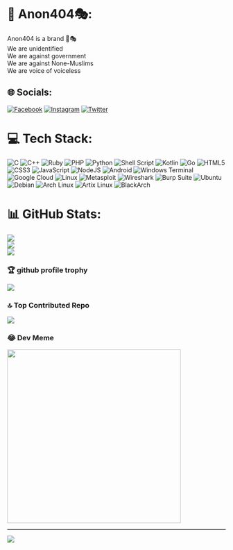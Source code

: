 # 💫 Anon404🎭:
Anon404 is a brand 🤙🎭<br>We are unidentified <br>We are against government <br>We are against None-Muslims <br>We are voice of voiceless 


## 🌐 Socials:
[![Facebook](https://img.shields.io/badge/Facebook-%231877F2.svg?logo=Facebook&logoColor=white)](https://www.facebook.com/unknown.Anon404) [![Instagram](https://img.shields.io/badge/Instagram-%23E4405F.svg?logo=Instagram&logoColor=white)](https://instagram.com/anon404_0?igshid=MTNiYzNiMzkwZA==) [![Twitter](https://img.shields.io/badge/Twitter-%231DA1F2.svg?logo=Twitter&logoColor=white)](https://twitter.com/blackninjab467) 

# 💻 Tech Stack:
![C](https://img.shields.io/badge/c-%2300599C.svg?style=for-the-badge&logo=c&logoColor=white) 
![C++](https://img.shields.io/badge/c++-%2300599C.svg?style=for-the-badge&logo=c%2B%2B&logoColor=white)
![Ruby](https://img.shields.io/badge/ruby-%23CC342D.svg?style=for-the-badge&logo=ruby&logoColor=white)
![PHP](https://img.shields.io/badge/php-%23777BB4.svg?style=for-the-badge&logo=php&logoColor=white) 
![Python](https://img.shields.io/badge/python-3670A0?style=for-the-badge&logo=python&logoColor=ffdd54) 
![Shell Script](https://img.shields.io/badge/shell_script-%23121011.svg?style=for-the-badge&logo=gnu-bash&logoColor=white)
![Kotlin](https://img.shields.io/badge/kotlin-%230095D5.svg?style=for-the-badge&logo=kotlin&logoColor=white)
![Go](https://img.shields.io/badge/go-%2300ADD8.svg?style=for-the-badge&logo=go&logoColor=white)
![HTML5](https://img.shields.io/badge/html5-%23E34F26.svg?style=for-the-badge&logo=html5&logoColor=white)
![CSS3](https://img.shields.io/badge/css3-%231572B6.svg?style=for-the-badge&logo=css3&logoColor=white)
![JavaScript](https://img.shields.io/badge/javascript-%23323330.svg?style=for-the-badge&logo=javascript&logoColor=%23F7DF1E)
![NodeJS](https://img.shields.io/badge/node.js-6DA55F?style=for-the-badge&logo=node.js&logoColor=white)
![Android](https://img.shields.io/badge/Android-3DDC84?style=for-the-badge&logo=android&logoColor=white)
![Windows Terminal](https://img.shields.io/badge/Windows%20Terminal-%234D4D4D.svg?style=for-the-badge&logo=windows-terminal&logoColor=white) 
![Google Cloud](https://img.shields.io/badge/GoogleCloud-%234285F4.svg?style=for-the-badge&logo=google-cloud&logoColor=white) 
![Linux](https://img.shields.io/badge/Linux-FCC624?style=for-the-badge&logo=linux&logoColor=black)
![Metasploit](https://img.shields.io/badge/Metasploit-4A4A55?style=for-the-badge&logo=metasploit&logoColor=white)
![Wireshark](https://img.shields.io/badge/Wireshark-1679A7?style=for-the-badge&logo=wireshark&logoColor=white)
![Burp Suite](https://img.shields.io/badge/Burp_Suite-FF6F00?style=for-the-badge&logo=burpsuite&logoColor=white)
![Ubuntu](https://img.shields.io/badge/Ubuntu-E95420?style=for-the-badge&logo=ubuntu&logoColor=white) ![Debian](https://img.shields.io/badge/Debian-A81D33?style=for-the-badge&logo=debian&logoColor=white) ![Arch Linux](https://img.shields.io/badge/Arch_Linux-1793D1?style=for-the-badge&logo=arch-linux&logoColor=white)
![Artix Linux](https://img.shields.io/badge/Artix_Linux-10A0CC?style=for-the-badge&logo=arch-linux&logoColor=white) 
![BlackArch](https://img.shields.io/badge/BlackArch-%23000000?style=for-the-badge&logo=arch-linux&logoColor=red)
# 📊 GitHub Stats:
![](https://github-readme-stats.vercel.app/api?username=Anon-404&theme=dark&hide_border=false&include_all_commits=false&count_private=false)<br/>
![](https://github-readme-streak-stats.herokuapp.com/?user=Anon-404&theme=dark&hide_border=false)<br/>
![](https://github-readme-stats.vercel.app/api/top-langs/?username=Anon-404&theme=dark&hide_border=false&include_all_commits=false&count_private=false&layout=compact&langs_count=18)

### 🏆 github profile trophy
![](https://github-profile-trophy.vercel.app/?username=Anon-404&theme=nord)

### 🔝 Top Contributed Repo
![](https://github-contributor-stats.vercel.app/api?username=Anon-404&limit=5&theme=dark&combine_all_yearly_contributions=true)

### 😂 Dev Meme
<img src='https://randommeme-five.vercel.app/' style="height: 400px;"/>

---
[![](https://visitcount.itsvg.in/api?id=Anon-404&icon=0&color=4)](https://visitcount.itsvg.in)

<!-- Proudly created with GPRM ( https://gprm.itsvg.in ) -->

